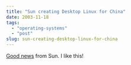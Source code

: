 ```yaml
---
title: "Sun creating Desktop Linux for China"
date: 2003-11-18
tags: 
  - "operating-systems"
  - "post"
slug: sun-creating-desktop-linux-for-china
---
```


[Good news](http://news.oreillynet.com/pub/n/1046) from Sun. I like this!
